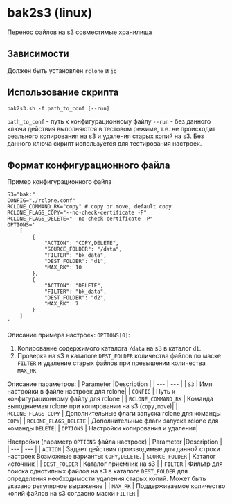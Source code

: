 # bak2s3 (linux)
Перенос файлов на s3 совместимые хранилища

## Зависимости
Должен быть установлен `rclone` и `jq`

## Использование скрипта

```
bak2s3.sh -f path_to_conf [--run] 
```

`path_to_conf` - путь к конфигурационному файлу
`--run` - без данного ключа действия выполняются в тестовом режиме, т.е. не происходит реального копирования на s3 и удаления старых копий на s3.  Без данного ключа скрипт используется для тестирования настроек.

## Формат конфигурационного файла

Пример конфигурационного файла
```
S3="bak:"
CONFIG="./rclone.conf"
RCLONE_COMMAND_RK="copy" # copy or move, default copy
RCLONE_FLAGS_COPY="--no-check-certificate -P"
RCLONE_FLAGS_DELETE="--no-check-certificate -P"
OPTIONS='
    [   
        {
            "ACTION": "COPY,DELETE",
            "SOURCE_FOLDER": "/data",
            "FILTER": "bk_data",
            "DEST_FOLDER": "d1",
            "MAX_RK": 10
        },
        {
            "ACTION": "DELETE",
            "FILTER": "bk_data",
            "DEST_FOLDER": "d2",
            "MAX_RK": 7
        } 
    ]
'
```

Описание примера настроек:
`OPTIONS[0]`:
1. Копирование содержимого каталога `/data` на s3 в каталог `d1`. 
2. Проверка на s3 в каталоге `DEST_FOLDER` количества файлов по маске `FILTER` и удаление старых файлов при превышении количества `MAX_RK` 

Описание параметров:
| Parameter |Description |
| --- | --- |
| `S3` |  Имя настройки в файле настроек для rclone|
| `CONFIG` | Путь к конфигурационному файлу для rclone |
| `RCLONE_COMMAND_RK` |  Команда выподняемая rclone при копировании на s3 (`copy,move`)|
| `RCLONE_FLAGS_COPY` | Дополнительные флаги запуска rclone для команды `COPY`|
| `RCLONE_FLAGS_DELETE` | Дополнительные флаги запуска rclone для команды `DELETE`|
| `OPTIONS` |  Настройки копирования и удаления|

Настройки (параметр `OPTIONS` файла настроек)
| Parameter |Description |
| --- | --- |
| `ACTION` | Задает действия производимые для данной строки настроек Возможные варианты: `COPY,DELETE`.
| `SOURCE_FOLDER` | Каталог источник |
| `DEST_FOLDER` | Каталог приемник на s3 |
| `FILTER` | Фильтр для поиска однотипных файлов на s3 в каталоге `DEST_FOLDER` для определения необходимости удаления старых копий. Может быть указано регулярное выражение |
| `MAX_RK` | Поддерживаемое количество копий файлов на s3 согдасно маски `FILTER` |

